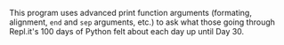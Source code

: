 This program uses advanced print function arguments (formating, alignment, `end` and `sep` arguments, etc.) to ask what those going through Repl.it's 100 days of Python felt about each day up until Day 30. 